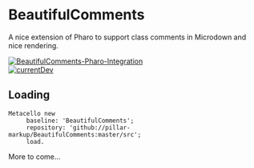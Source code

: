 # BeautifulComments

A nice extension of Pharo to support class comments in Microdown and nice rendering.  

[![BeautifulComments-Pharo-Integration](https://github.com/pillar-markup/BeautifulComments/actions/workflows/currentAll.yml/badge.svg)](https://github.com/pillar-markup/BeautifulComments/actions/workflows/currentAll.yml)  
[![currentDev](https://github.com/pillar-markup/BeautifulComments/actions/workflows/currentDev.yml/badge.svg)](https://github.com/pillar-markup/BeautifulComments/actions/workflows/currentDev.yml)  

## Loading
 
```Smalltalk
Metacello new
 	 baseline: 'BeautifulComments';
 	 repository: 'github://pillar-markup/BeautifulComments:master/src';
 	 load.
```

More to come...
